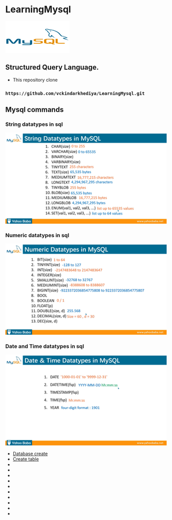 # LearningMysql

<code align=center><img src="https://github.com/devicons/devicon/blob/master/icons/mysql/mysql-original-wordmark.svg" title="mysql" alt="mysql" width="200" height="100"/></code>

## Structured Query Language.

* This repository clone
### `https://github.com/vckindarkhediya/LearningMysql.git`

## Mysql commands

### String datatypes in sql 
<code align=center><img src="string_datatypes.png" title="string datatypes" alt="string" /></code>


### Numeric datatypes in sql 
<code align=center><img src="numeric_datatypes.png" title="numeric datatypes" alt="numeric" /></code>


### Date and Time datatypes in sql 
<code align=center><img src="date_and_time_datatypes.png" title="date_and_time datatypes" alt="date_and_time" /></code>


* [Database create ](https://github.com/vckindarkhediya/LearningMysql/blob/mysql/Day-1-Learning/index.html)
* [Create table ](https://github.com/vckindarkhediya/LearningMysql/blob/mysql/Day-2-Learning/index.html)
* []()
* []()
* []()
* []()
* []()
* []()
* []()
* []()
* []()
* []()